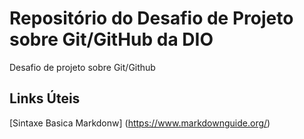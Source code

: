 # Repositório do Desafio de Projeto sobre Git/GitHub da DIO
Desafio de projeto sobre Git/Github

## Links Úteis
[Sintaxe Basica Markdonw] (https://www.markdownguide.org/)
